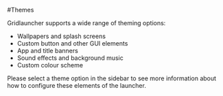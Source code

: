 #Themes

Gridlauncher supports a wide range of theming options:
* Wallpapers and splash screens
* Custom button and other GUI elements
* App and title banners
* Sound effects and background music
* Custom colour scheme

Please select a theme option in the sidebar to see more information about how to configure these elements of the launcher.